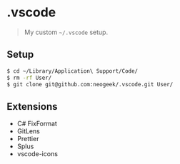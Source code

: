 # .vscode

> My custom `~/.vscode` setup.

## Setup

```bash
$ cd ~/Library/Application\ Support/Code/
$ rm -rf User/
$ git clone git@github.com:neogeek/.vscode.git User/
```

## Extensions

- C# FixFormat
- GitLens
- Prettier
- Splus
- vscode-icons
